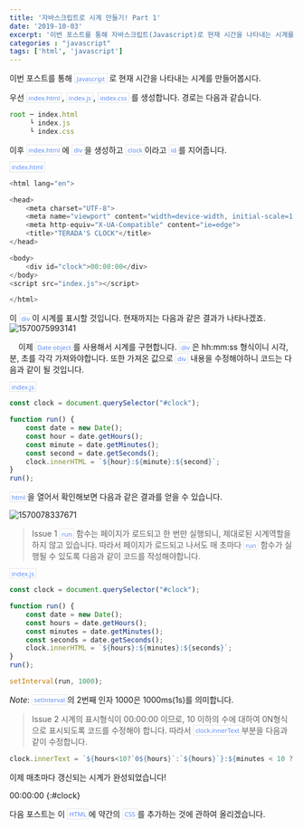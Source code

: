 ```yaml
---
title: '자바스크립트로 시계 만들기! Part 1'
date: '2019-10-03'
excerpt: '이번 포스트를 통해 자바스크립트(Javascript)로 현재 시간을 나타내는 시계를 만들어봅시다.'
categories : "javascript"
tags: ['html', 'javascript']
---
```


이번 포스트를 통해 `Javascript` 로 현재 시간을 나타내는 시계를 만들어봅시다.

우선 `index.html`, `index.js`, `index.css` 를 생성합니다. 경로는 다음과 같습니다.

~~~~javascript
root ─ index.html
     └ index.js
     └ index.css
~~~~

이후 `index.html`에 `div`을 생성하고 `clock`이라고 `id`를 지어줍니다.

`index.html`

```javascript
<html lang="en">

<head>
    <meta charset="UTF-8">
    <meta name="viewport" content="width=device-width, initial-scale=1.0">
    <meta http-equiv="X-UA-Compatible" content="ie=edge">
    <title>"TERADA'S CLOCK"</title>
</head>

<body>
    <div id="clock">00:00:00</div>
</body>
<script src="index.js"></script>

</html>
```



이 `div`이 시계를 표시할 것입니다. 현재까지는 다음과 같은 결과가 나타나겠죠.![1570075993141](https://drive.google.com/uc?id=1c3qpC4ioDJ-1Z8YQmRQqW5XZ_YBMSXYE)

&nbsp;&nbsp;&nbsp;&nbsp;이제 `Date object`를 사용해서 시계를 구현합니다. `div`은 hh:mm:ss 형식이니 시각, 분, 초를 각각 가져와야합니다. 또한 가져온 값으로 `div` 내용을 수정해야하니 코드는 다음과 같이 될 것입니다.

`index.js`

```javascript
const clock = document.querySelector("#clock");

function run() {
    const date = new Date();
    const hour = date.getHours();
    const minute = date.getMinutes();
    const second = date.getSeconds();
    clock.innerHTML = `${hour}:${minute}:${second}`;
}
run();
```

`html`을 열어서 확인해보면 다음과 같은 결과를 얻을 수 있습니다. 

![1570078337671](https://drive.google.com/uc?id=1_89rhVkjjy0wyALICKvqTw3EXHE4UE4w)

> Issue 1
`run` 함수는 페이지가 로드되고  한 번만 실행되니, 제대로된 시계역할을 하지 않고 있습니다. 따라서 페이지가 로드되고 나서도 매 초마다 `run` 함수가 실행될 수 있도록 다음과 같이 코드를 작성해야합니다.

`index.js`

```javascript
const clock = document.querySelector("#clock");

function run() {
    const date = new Date();
    const hours = date.getHours();
    const minutes = date.getMinutes();
    const seconds = date.getSeconds();
    clock.innerHTML = `${hours}:${minutes}:${seconds}`;
}
run();

setInterval(run, 1000);
```

*Note*: `setInterval`의 2번째 인자 1000은 1000ms(1s)를 의미합니다.

> Issue 2
시계의 표시형식이 00:00:00 이므로, 10 이하의 수에 대하여 0N형식으로 표시되도록 코드를 수정해야 합니다.
따라서 `clock.innerText`부분을 다음과 같이 수정합니다.

~~~~javascript
clock.innerText = `${hours<10?`0${hours}`:`${hours}`}:${minutes < 10 ? `0${minutes}`:`${minutes}`}:${seconds<10? `0${seconds}`:`${seconds}`}`;
~~~~

이제 매초마다 갱신되는 시계가 완성되었습니다!

00:00:00
{:#clock}

<script>
const clock = document.querySelector("#clock");

function run() {
    const date = new Date();
    const hours = date.getHours();
    const minutes = date.getMinutes();
    const seconds = date.getSeconds();
    clock.innerText = `${hours<10?`0${hours}`:`${hours}`}:${minutes < 10 ? `0${minutes}`:`${minutes}`}:${seconds<10? `0${seconds}`:`${seconds}`}`;
}
run();

setInterval(run, 1000);
</script>

다음 포스트는 이 `HTML`에 약간의 `CSS`를 추가하는 것에 관하여 올리겠습니다.

<style>
.page h1:before {
    padding-right: 0.3em;
    color: #9ddcff;
    content: "/";
}

.page h2:before {
    padding-right: 0.3em;
    color: #9ddcff;
    content: "//";
}

.page h3:before {
    padding-right: 0.3em;
    color: #9ddcff;
    content: "///";
}

.page h4:before {
    padding-right: 0.3em;
    color: #9ddcff;
    content: "////";
}

p>code,
a>code,
li>code,
figcaption>code,
td>code {
    padding-left: 0.18rem;
    padding-right: 0.18rem;
    padding-top: 0.09rem;
    font-size: 0.8em;
    background: #fff;
    color: #5283f3;
    border: solid 1px #e1e4e5;
    border-radius: 0px;
    font-family: open sans,clear sans,helvetica neue,Helvetica,Arial,sans-serif;
}
</style>
